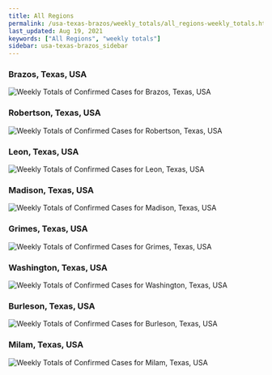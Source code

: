 ```yaml
---
title: All Regions
permalink: /usa-texas-brazos/weekly_totals/all_regions-weekly_totals.html
last_updated: Aug 19, 2021
keywords: ["All Regions", "weekly totals"]
sidebar: usa-texas-brazos_sidebar
---
```


<h3>Brazos, Texas, USA</h3>

![Weekly Totals of Confirmed Cases for Brazos, Texas, USA](/covid_tracker/images/graphs/usa-texas-brazos-weekly_totals_graph.png)

<h3>Robertson, Texas, USA</h3>

![Weekly Totals of Confirmed Cases for Robertson, Texas, USA](/covid_tracker/images/graphs/usa-texas-robertson-weekly_totals_graph.png)

<h3>Leon, Texas, USA</h3>

![Weekly Totals of Confirmed Cases for Leon, Texas, USA](/covid_tracker/images/graphs/usa-texas-leon-weekly_totals_graph.png)

<h3>Madison, Texas, USA</h3>

![Weekly Totals of Confirmed Cases for Madison, Texas, USA](/covid_tracker/images/graphs/usa-texas-madison-weekly_totals_graph.png)

<h3>Grimes, Texas, USA</h3>

![Weekly Totals of Confirmed Cases for Grimes, Texas, USA](/covid_tracker/images/graphs/usa-texas-grimes-weekly_totals_graph.png)

<h3>Washington, Texas, USA</h3>

![Weekly Totals of Confirmed Cases for Washington, Texas, USA](/covid_tracker/images/graphs/usa-texas-washington-weekly_totals_graph.png)

<h3>Burleson, Texas, USA</h3>

![Weekly Totals of Confirmed Cases for Burleson, Texas, USA](/covid_tracker/images/graphs/usa-texas-burleson-weekly_totals_graph.png)

<h3>Milam, Texas, USA</h3>

![Weekly Totals of Confirmed Cases for Milam, Texas, USA](/covid_tracker/images/graphs/usa-texas-milam-weekly_totals_graph.png)
